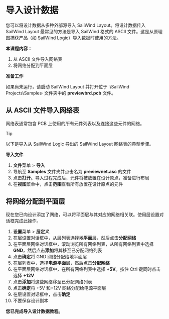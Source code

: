 # 导入设计数据

您可以将设计数据从多种外部源导入 SailWind Layout。将设计数据传入 SailWind Layout 最常见的方法是导入 SailWind 格式的 ASCII 文件。这是从原理图捕获产品（如 SailWind Logic）导入数据时使用的方法。

**本课程内容：**

1. 从 ASCII 文件导入网络表
2. 将网络分配到平面层

**准备工作**

如果尚未运行，请启动 SailWind Layout 并打开位于 ·\SailWind Projects\Samples· 文件夹中的 **previewbrd.pcb** 文件。

## 从 ASCII 文件导入网络表

网络表通常包含 PCB 上使用的所有元件列表以及连接这些元件的网络。

> [!TIP]
>
> 以下是导入从 SailWind Logic 导出的 SailWind Layout 网络表的典型步骤。

**导入文件**

1. **文件**菜单 > **导入**
2. 导航至 **Samples** 文件夹并点击名为 **previewnet.asc** 的文件
3. 点击**打开**。导入过程完成后，元件将被放置在设计原点，准备进行布局
4. 在**视图**菜单中，点击**范围**查看所有放置在设计原点的元件

## 将网络分配到平面层

现在您已向设计添加了网络，可以将平面层与其对应的网络相关联。使用层设置对话框完成此操作。

1. **设置**菜单 > **层定义**
2. 在层设置对话框中，从层列表选择**地平面**层，然后点击**分配网络**
3. 在平面层网络对话框中，滚动浏览所有网络列表，从所有网络列表中选择 **GND**，然后点击**添加**将其移至已分配网络列表
4. 点击**确定**将 GND 网络分配给地平面层
5. 在层列表中，选择**电源平面**层，然后点击**分配网络**
6. 在平面层网络对话框中，在所有网络列表中选择 **+5V**。按住 Ctrl 键同时点击选择 **+12V**
7. 点击**添加**将这些网络移至已分配网络列表
8. 点击**确定**将 +5V 和+12V 网络分配给电源平面层
9. 在层设置对话框中，点击**确定**
10. 不要保存设计副本

**您已完成导入设计数据教程。**